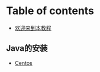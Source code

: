 # Table of contents

* [欢迎来到本教程](README.md)

## Java的安装 <a href="#java_install" id="java_install"></a>

* [Centos](Java\_Install/centos.md)
